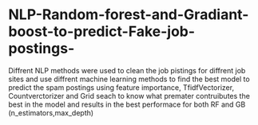 # NLP-Random-forest-and-Gradiant-boost-to-predict-Fake-job-postings-
Diffrent NLP methods were used to clean the job pistings for diffrent job sites  and use diffrent machine learning methods to find the best model to predict the spam postings using feature importance, TfidfVectorizer, Countverctorizer and Grid seach to know what premater contruibutes the best in the model and results in the best performace for both RF and GB (n_estimators,max_depth)

